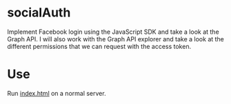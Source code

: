 # socialAuth
Implement Facebook login using the JavaScript SDK and take a look at the Graph API. I will also work with the Graph API explorer and take a look at the different permissions that we can request with the access token.

# Use
Run [index.html](https://github.com/sharmaraghav260/socialAuth/blob/master/index.html) on a normal server.
